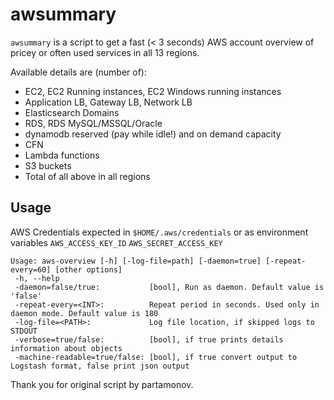 # awsummary

`awsummary` is a script to get a fast (< 3 seconds) AWS account overview of pricey or often used services in all 13 regions.

Available details are (number of):
* EC2, EC2 Running instances, EC2 Windows running instances
* Application LB, Gateway LB, Network LB
* Elasticsearch Domains
* RDS, RDS MySQL/MSSQL/Oracle
* dynamodb reserved (pay while idle!) and on demand capacity
* CFN
* Lambda functions
* S3 buckets
* Total of all above in all regions



## Usage

AWS Credentials expected in ``$HOME/.aws/credentials`` or as environment variables
``AWS_ACCESS_KEY_ID``
``AWS_SECRET_ACCESS_KEY``

```
Usage: aws-overview [-h] [-log-file=path] [-daemon=true] [-repeat-every=60] [other options]
 -h, --help
 -daemon=false/true:           [bool], Run as daemon. Default value is 'false'
 -repeat-every=<INT>:          Repeat period in seconds. Used only in daemon mode. Default value is 180
 -log-file=<PATH>:             Log file location, if skipped logs to STDOUT
 -verbose=true/false:          [bool], if true prints details information about objects
 -machine-readable=true/false: [bool], if true convert output to Logstash format, false print json output
```

Thank you for original script by partamonov.
